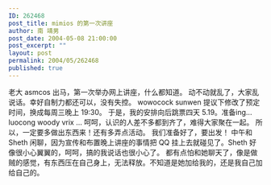 ```yaml
---
ID: 262468
post_title: mimios 的第一次讲座
author: 南 靖男
post_date: 2004-05-08 21:00:00
post_excerpt: ""
layout: post
permalink: 2004/05/262468
published: true
---
```

老大 asmcos 出马，第一次举办网上讲座，什么都知道。
动不动就乱了，大家乱说话。幸好自制力都还可以，没有失控。
wowocock sunwen 提议下修改了预定时间，换成每周三晚上 19:30。
于是，我的安排向后跳票四天 5.19。准备ing...
luocong woody vrix ... 呵呵，认识的人差不多都到齐了，难得大家聚在一起。
所以，一定要多做出东西来！还有多弄点活动。
我们准备好了，要出发！
中午和 Sheth 闲聊，因为宣传和布置晚上讲座的事情把 QQ 挂上去就碰见了。Sheth 好像很小心翼翼的，呵呵，搞的我说话也很小心了。
都有点怕和她聊天了，像是做贼的感觉，有东西压在自己身上，无法释放。不知道是她加给我的，还是我自己加给自己的。